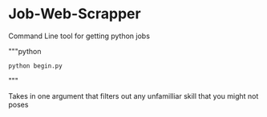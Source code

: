 # Job-Web-Scrapper
Command Line tool for getting python jobs

"""python

    python begin.py

"""

Takes in one argument that filters out any unfamilliar skill that you might not poses 

